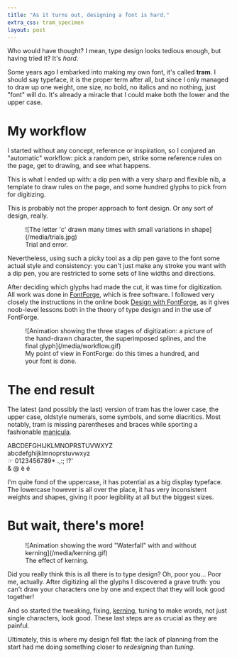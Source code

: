 ```yaml
---
title: "As it turns out, designing a font is hard."
extra_css: tram_specimen
layout: post
---
```


Who would have thought? 
I mean, type design looks tedious enough, but having tried it?
It's _hard_.

Some years ago I embarked into making my own font, it's called **tram**.
I should say typeface, it is the proper term after all, but since I only managed to draw up one weight, one size, no bold, no italics and no nothing, just "font" will do.
It's already a miracle that I could make both the lower and the upper case.



# My workflow
I started without any concept, reference or inspiration,
so I conjured an "automatic" workflow:
pick a random pen, strike some reference rules on the page, get to drawing, and see what happens.

This is what I ended up with: a dip pen with a very sharp and flexible nib, a template to draw rules on the page, and some hundred glyphs to pick from for digitizing.

This is probably not the proper approach to font design. Or any sort of design, really.

<figure markdown="1">
![The letter 'c' drawn many times with small variations in shape](/media/trials.jpg)
<figcaption markdown="1">
Trial and error.
</figcaption>
</figure>

Nevertheless, using such a picky tool as a dip pen gave to the font some actual style and consistency:
you can't just make any stroke you want with a dip pen, you are restricted to some sets of line widths and directions.

After deciding which glyphs had made the cut, it was time for digitization.
All work was done in [FontForge](https://fontforge.org/), which is free software.
I followed very closely the instructions in the online book [Design with FontForge](http://designwithfontforge.com), as it gives noob-level lessons both in the theory of type design and in the use of FontForge.

<figure markdown="1">
![Animation showing the three stages of digitization: a picture of the hand-drawn character, the superimposed splines, and the final glyph](/media/workflow.gif)
<figcaption markdown="1">
My point of view in FontForge: do this times a hundred, and your font is done.
</figcaption>
</figure>



# The end result
The latest (and possibly the last) version of tram has the lower case, the upper case, oldstyle numerals, some symbols, and some diacritics. Most notably, tram is missing parentheses and braces while sporting a fashionable 
[manicula](https://en.wikipedia.org/wiki/Index_(typography)).

<div id="specimen">
    ABCDEFGHIJKLMNOPRSTUVWXYZ<br />
    abcdefghijklmnoprstuvwxyz<br />
    ☞ 0123456789* .,:; !?'<br />
    & @ è é 
</div>

I'm quite fond of the uppercase, it has potential as a big display typeface. The lowercase however is all over the place, it has very inconsistent weights and shapes, giving it poor legibility at all but the biggest sizes.



# But wait, there's more!

<figure markdown="1">
![Animation showing the word "Waterfall" with and without kerning](/media/kerning.gif)
<figcaption markdown="1">
The effect of kerning.
</figcaption>
</figure>

Did you really think this is all there is to type design? Oh, poor you... Poor me, actually.
After digitizing all the glyphs I discovered a grave truth:
you can't draw your characters one by one and expect that they will look good together!

And so started the tweaking, fixing, [kerning](https://en.wikipedia.org/wiki/Kerning), tuning to make words, not just single characters, look good.
These last steps are as crucial as they are painful.

Ultimately, this is where my design fell flat: the lack of planning from the start had me doing something closer to _redesigning_ than _tuning_.
